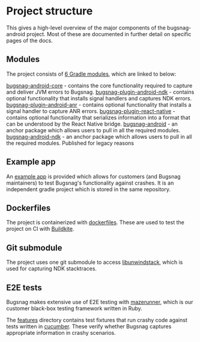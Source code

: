 # Project structure

This gives a high-level overview of the major components of the bugsnag-android project. Most of these are documented in further detail on specific pages of the docs.

## Modules

The project consists of [6 Gradle modules](https://gradle.org/), which are linked to below:

[bugsnag-android-core](../bugsnag-android-core/README.md) - contains the core functionality required to capture and deliver JVM errors to Bugsnag.
[bugsnag-plugin-android-ndk](../bugsnag-plugin-android-ndk/README.md) - contains optional functionality that installs signal handlers and captures NDK errors.
[bugsnag-plugin-android-anr](../bugsnag-plugin-android-ndk/README.md) - contains optional functionality that installs a signal handler to capture ANR errors.
[bugsnag-plugin-react-native](../bugsnag-plugin-react-native/README.md) - contains optional functionality that serializes information into a format that can be understood by the React Native bridge.
[bugsnag-android](../bugsnag-android/README.md) - an anchor package which allows users to pull in all the required modules.
[bugsnag-android-ndk](../bugsnag-android-ndk/README.md) - an anchor package which allows users to pull in all the required modules. Published for legacy reasons

## Example app

An [example app](../examples/sdk-app-example/README.md) is provided which allows for customers (and Bugsnag maintainers) to test Bugsnag's functionality against crashes. It is an independent gradle project which is stored in the same repository.

## Dockerfiles

The project is containerized with [dockerfiles](../dockerfiles). These are used to test the project on CI with [Buildkite](http://buildkite.com/).

## Git submodule

The project uses one git submodule to access [libunwindstack](https://github.com/bugsnag/libunwindstack-ndk), which is used for capturing NDK stacktraces.

## E2E tests

Bugsnag makes extensive use of E2E testing with [mazerunner](https://github.com/bugsnag/maze-runner), which is our customer black-box testing framework written in Ruby.

The [features](../features) directory contains test fixtures that run crashy code against tests written in [cucumber](https://cucumber.io/). These verify whether Bugsnag captures appropriate information in crashy scenarios.
